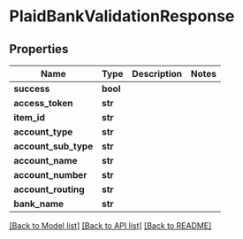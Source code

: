 # PlaidBankValidationResponse


## Properties
Name | Type | Description | Notes
------------ | ------------- | ------------- | -------------
**success** | **bool** |  | 
**access_token** | **str** |  | 
**item_id** | **str** |  | 
**account_type** | **str** |  | 
**account_sub_type** | **str** |  | 
**account_name** | **str** |  | 
**account_number** | **str** |  | 
**account_routing** | **str** |  | 
**bank_name** | **str** |  | 

[[Back to Model list]](../README.md#documentation-for-models) [[Back to API list]](../README.md#documentation-for-api-endpoints) [[Back to README]](../README.md)


